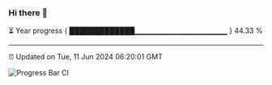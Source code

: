 ### Hi there 👋

⏳ Year progress { █████████████▁▁▁▁▁▁▁▁▁▁▁▁▁▁▁▁▁ } 44.33 %

---

⏰ Updated on Tue, 11 Jun 2024 06:20:01 GMT

![Progress Bar CI](https://github.com/liununu/liununu/workflows/Progress%20Bar%20CI/badge.svg)

